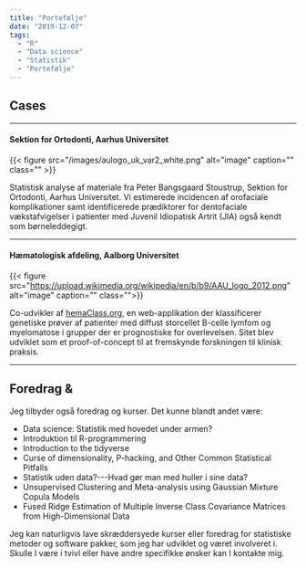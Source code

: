 ```yaml
---
title: "Portefølje"
date: "2019-12-07"
tags:
  - "R"
  - "Data science"
  - "Statistik"
  - "Portefølje"
---
```


## Cases

---

#### Sektion for Ortodonti, Aarhus Universitet

{{< figure src="/images/aulogo_uk_var2_white.png" alt="image" caption="" class="" >}}

Statistisk analyse af materiale fra Peter Bangsgaard Stoustrup, Sektion for Ortodonti, Aarhus Universitet. Vi estimerede incidencen af orofaciale komplikationer samt identificerede prædiktorer for dentofaciale vækstafvigelser i patienter med Juvenil Idiopatisk Artrit (JIA) også kendt som børneleddegigt.

---

#### Hæmatologisk afdeling, Aalborg Universitet

{{< figure src="https://upload.wikimedia.org/wikipedia/en/b/b9/AAU_logo_2012.png" alt="image" caption="" class="">}}

Co-udvikler af <a href="http://hemaClass.org">hemaClass.org</a>, en web-applikation der klassificerer  genetiske prøver af patienter med diffust storcellet B-celle lymfom og myelomatose i grupper der er prognostiske for overlevelsen. Sitet blev udviklet som et proof-of-concept til at fremskynde forskningen til klinisk praksis.

---

## Foredrag & 

Jeg tilbyder også foredrag og kurser. Det kunne blandt andet være:

* Data science: Statistik med hovedet under armen?
* Introduktion til R-programmering
* Introduction to the tidyverse
* Curse of dimensionality, P-hacking, and Other Common Statistical Pitfalls
* Statistik uden data?---Hvad gør man med huller i sine data?
* Unsupervised Clustering and	Meta-analysis using Gaussian Mixture	Copula Models	
* Fused Ridge Estimation of Multiple Inverse Class Covariance Matrices from High-Dimensional Data

Jeg kan naturligvis lave skræddersyede kurser eller foredrag for statistiske metoder og software pakker, som jeg har udviklet og været involveret i. Skulle I være i tvivl eller have andre specifikke ønsker kan I kontakte mig.
